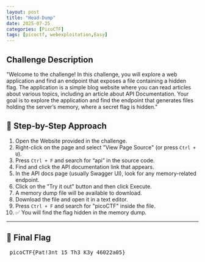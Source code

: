 ```yaml
---
layout: post
title: "Head-Dump"
date: 2025-07-25
categories: [PicoCTF]
tags: [picoctf, webexploitation,Easy]
---
```

## Challenge Description
"Welcome to the challenge! In this challenge, you will explore a web application and find an endpoint that exposes a file containing a hidden flag.
The application is a simple blog website where you can read articles about various topics, including an article about API Documentation. Your goal is to explore the application and find the endpoint that generates files holding the server’s memory, where a secret flag is hidden."


## 🧭 Step-by-Step Approach

1. Open the Website provided in the challenge.  
2. Right-click on the page and select "View Page Source" (or press `Ctrl + U`).  
3. Press `Ctrl + F` and search for “api” in the source code.  
4. Find and click the API documentation link that appears.  
5. In the API docs page (usually Swagger UI), look for any memory-related endpoint.  
6. Click on the "Try it out" button and then click Execute.  
7. A memory dump file will be available to download.  
8. Download the file and open it in a text editor.  
9. Press `Ctrl + F` and search for "picoCTF" inside the file.  
10. ✅ You will find the flag hidden in the memory dump.

---

## 🎯 Final Flag

<pre> picoCTF{Pat!3nt_15_Th3_K3y_46022a05}</pre>

